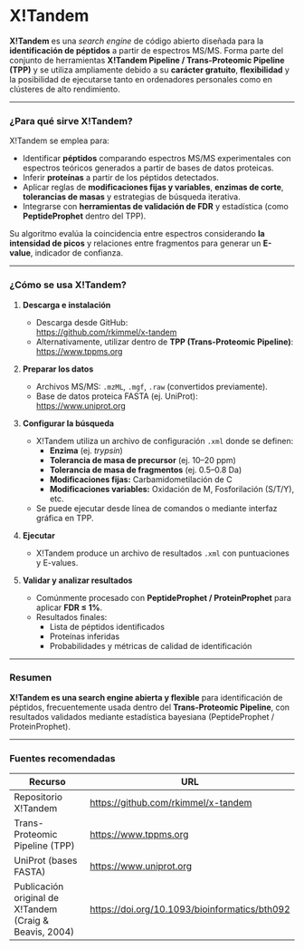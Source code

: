 # X!Tandem

**X!Tandem** es una *search engine* de código abierto diseñada para la **identificación de péptidos** a partir de espectros MS/MS. Forma parte del conjunto de herramientas **X!Tandem Pipeline / Trans-Proteomic Pipeline (TPP)** y se utiliza ampliamente debido a su **carácter gratuito**, **flexibilidad** y la posibilidad de ejecutarse tanto en ordenadores personales como en clústeres de alto rendimiento.

---

### ¿Para qué sirve X!Tandem?

X!Tandem se emplea para:

- Identificar **péptidos** comparando espectros MS/MS experimentales con espectros teóricos generados a partir de bases de datos proteicas.
- Inferir **proteínas** a partir de los péptidos detectados.
- Aplicar reglas de **modificaciones fijas y variables**, **enzimas de corte**, **tolerancias de masas** y estrategias de búsqueda iterativa.
- Integrarse con **herramientas de validación de FDR** y estadística (como **PeptideProphet** dentro del TPP).

Su algoritmo evalúa la coincidencia entre espectros considerando **la intensidad de picos** y relaciones entre fragmentos para generar un **E-value**, indicador de confianza.

---

### ¿Cómo se usa X!Tandem?

1. **Descarga e instalación**
   - Descarga desde GitHub:  
     https://github.com/rkimmel/x-tandem  
   - Alternativamente, utilizar dentro de **TPP (Trans-Proteomic Pipeline)**:  
     https://www.tppms.org

2. **Preparar los datos**
   - Archivos MS/MS: `.mzML`, `.mgf`, `.raw` (convertidos previamente).
   - Base de datos proteica FASTA (ej. UniProt):  
     https://www.uniprot.org

3. **Configurar la búsqueda**
   - X!Tandem utiliza un archivo de configuración `.xml` donde se definen:
     - **Enzima** (ej. *trypsin*)
     - **Tolerancia de masa de precursor** (ej. 10–20 ppm)
     - **Tolerancia de masa de fragmentos** (ej. 0.5–0.8 Da)
     - **Modificaciones fijas:** Carbamidometilación de C
     - **Modificaciones variables:** Oxidación de M, Fosforilación (S/T/Y), etc.
   - Se puede ejecutar desde línea de comandos o mediante interfaz gráfica en TPP.

4. **Ejecutar**
   - X!Tandem produce un archivo de resultados `.xml` con puntuaciones y E-values.

5. **Validar y analizar resultados**
   - Comúnmente procesado con **PeptideProphet / ProteinProphet** para aplicar **FDR ≤ 1%**.
   - Resultados finales:
     - Lista de péptidos identificados
     - Proteínas inferidas
     - Probabilidades y métricas de calidad de identificación

---

### Resumen

**X!Tandem es una search engine abierta y flexible** para identificación de péptidos, frecuentemente usada dentro del **Trans-Proteomic Pipeline**, con resultados validados mediante estadística bayesiana (PeptideProphet / ProteinProphet).

---

### Fuentes recomendadas

| Recurso | URL |
|--------|-----|
| Repositorio X!Tandem | https://github.com/rkimmel/x-tandem |
| Trans-Proteomic Pipeline (TPP) | https://www.tppms.org |
| UniProt (bases FASTA) | https://www.uniprot.org |
| Publicación original de X!Tandem (Craig & Beavis, 2004) | https://doi.org/10.1093/bioinformatics/bth092 |

